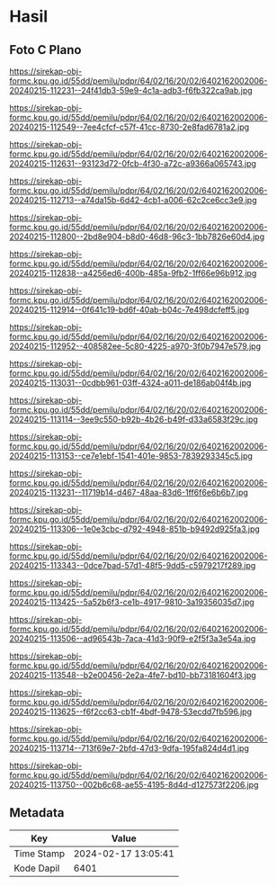 # Hasil

## Foto C Plano

https://sirekap-obj-formc.kpu.go.id/55dd/pemilu/pdpr/64/02/16/20/02/6402162002006-20240215-112231--24f41db3-59e9-4c1a-adb3-f6fb322ca9ab.jpg

https://sirekap-obj-formc.kpu.go.id/55dd/pemilu/pdpr/64/02/16/20/02/6402162002006-20240215-112549--7ee4cfcf-c57f-41cc-8730-2e8fad6781a2.jpg

https://sirekap-obj-formc.kpu.go.id/55dd/pemilu/pdpr/64/02/16/20/02/6402162002006-20240215-112631--93123d72-0fcb-4f30-a72c-a9366a065743.jpg

https://sirekap-obj-formc.kpu.go.id/55dd/pemilu/pdpr/64/02/16/20/02/6402162002006-20240215-112713--a74da15b-6d42-4cb1-a006-62c2ce6cc3e9.jpg

https://sirekap-obj-formc.kpu.go.id/55dd/pemilu/pdpr/64/02/16/20/02/6402162002006-20240215-112800--2bd8e904-b8d0-46d8-96c3-1bb7826e60d4.jpg

https://sirekap-obj-formc.kpu.go.id/55dd/pemilu/pdpr/64/02/16/20/02/6402162002006-20240215-112838--a4256ed6-400b-485a-9fb2-1ff66e96b912.jpg

https://sirekap-obj-formc.kpu.go.id/55dd/pemilu/pdpr/64/02/16/20/02/6402162002006-20240215-112914--0f641c19-bd6f-40ab-b04c-7e498dcfeff5.jpg

https://sirekap-obj-formc.kpu.go.id/55dd/pemilu/pdpr/64/02/16/20/02/6402162002006-20240215-112952--408582ee-5c80-4225-a970-3f0b7947e579.jpg

https://sirekap-obj-formc.kpu.go.id/55dd/pemilu/pdpr/64/02/16/20/02/6402162002006-20240215-113031--0cdbb961-03ff-4324-a011-de186ab04f4b.jpg

https://sirekap-obj-formc.kpu.go.id/55dd/pemilu/pdpr/64/02/16/20/02/6402162002006-20240215-113114--3ee9c550-b92b-4b26-b49f-d33a6583f29c.jpg

https://sirekap-obj-formc.kpu.go.id/55dd/pemilu/pdpr/64/02/16/20/02/6402162002006-20240215-113153--ce7e1ebf-1541-401e-9853-7839293345c5.jpg

https://sirekap-obj-formc.kpu.go.id/55dd/pemilu/pdpr/64/02/16/20/02/6402162002006-20240215-113231--11719b14-d467-48aa-83d6-1ff6f6e6b6b7.jpg

https://sirekap-obj-formc.kpu.go.id/55dd/pemilu/pdpr/64/02/16/20/02/6402162002006-20240215-113306--1e0e3cbc-d792-4948-851b-b9492d925fa3.jpg

https://sirekap-obj-formc.kpu.go.id/55dd/pemilu/pdpr/64/02/16/20/02/6402162002006-20240215-113343--0dce7bad-57d1-48f5-9dd5-c5979217f289.jpg

https://sirekap-obj-formc.kpu.go.id/55dd/pemilu/pdpr/64/02/16/20/02/6402162002006-20240215-113425--5a52b6f3-ce1b-4917-9810-3a19356035d7.jpg

https://sirekap-obj-formc.kpu.go.id/55dd/pemilu/pdpr/64/02/16/20/02/6402162002006-20240215-113506--ad96543b-7aca-41d3-90f9-e2f5f3a3e54a.jpg

https://sirekap-obj-formc.kpu.go.id/55dd/pemilu/pdpr/64/02/16/20/02/6402162002006-20240215-113548--b2e00456-2e2a-4fe7-bd10-bb73181604f3.jpg

https://sirekap-obj-formc.kpu.go.id/55dd/pemilu/pdpr/64/02/16/20/02/6402162002006-20240215-113625--f6f2cc63-cb1f-4bdf-9478-53ecdd7fb596.jpg

https://sirekap-obj-formc.kpu.go.id/55dd/pemilu/pdpr/64/02/16/20/02/6402162002006-20240215-113714--713f69e7-2bfd-47d3-9dfa-195fa824d4d1.jpg

https://sirekap-obj-formc.kpu.go.id/55dd/pemilu/pdpr/64/02/16/20/02/6402162002006-20240215-113750--002b6c68-ae55-4195-8d4d-d127573f2206.jpg


## Metadata

| Key        | Value               |
| ---------- | ------------------- |
| Time Stamp | 2024-02-17 13:05:41 |
| Kode Dapil | 6401                |



